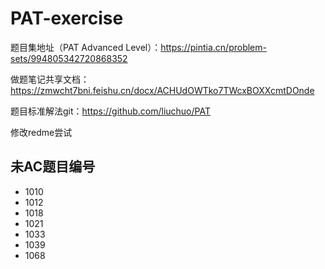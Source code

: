 # PAT-exercise

题目集地址（PAT Advanced Level）：https://pintia.cn/problem-sets/994805342720868352

做题笔记共享文档：https://zmwcht7bni.feishu.cn/docx/ACHUdOWTko7TWcxBOXXcmtDOnde

题目标准解法git：https://github.com/liuchuo/PAT

修改redme尝试

## 未AC题目编号
- 1010
- 1012
- 1018
- 1021
- 1033
- 1039
- 1068